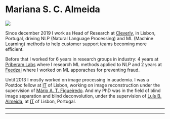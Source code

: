 # Mariana S. C. Almeida


![](https://github.com/MarianaAlmeida/marianaalmeida.github.io/edit/master/CleverlyLogo.png)


Since december 2019 I work as Head of Research at [Cleverly](https://cleverly.ai/), in Lisbon, Portugal, driving NLP (Natural Language Processing) and ML (Machine Learning) methods to help customer support teams becoming more efficient.

Before that I worked for 6 years in research groups in industry: 4 years at [Priberam Labs](http://labs.priberam.com/) where I research ML methods applied to NLP and 2 years at [Feedzai](https://feedzai.com/) where I worked on ML apporaches for preventing fraud.

Until 2013 I mostly worked on image processing in academia. I was a Postdoc fellow at [IT](https://www.it.pt/) of Lisbon, working on image reconstruction under the supervision of [Mário A. T. Figueiredo](http://www.lx.it.pt/~mtf/). And my PhD was in the field of blind image separation and blind deconvolution, under the supervision of [Luís B. Almeida](http://www.lx.it.pt/~lbalmeida/), at [IT](https://www.it.pt/) of Lisbon, Portugal.



 ___
 
 
 ___
 
